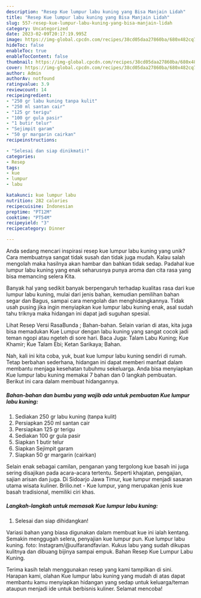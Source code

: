 ```yaml
---
description: "Resep Kue lumpur labu kuning yang Bisa Manjain Lidah"
title: "Resep Kue lumpur labu kuning yang Bisa Manjain Lidah"
slug: 557-resep-kue-lumpur-labu-kuning-yang-bisa-manjain-lidah
category: Uncategorized
date: 2023-02-09T20:17:19.995Z
image: https://img-global.cpcdn.com/recipes/38cd05daa27860ba/680x482cq70/kue-lumpur-labu-kuning-foto-resep-utama.jpg
hideToc: false
enableToc: true
enableTocContent: false
thumbnail: https://img-global.cpcdn.com/recipes/38cd05daa27860ba/680x482cq70/kue-lumpur-labu-kuning-foto-resep-utama.jpg
cover: https://img-global.cpcdn.com/recipes/38cd05daa27860ba/680x482cq70/kue-lumpur-labu-kuning-foto-resep-utama.jpg
author: Admin
authorAv: notfound
ratingvalue: 3.9
reviewcount: 14
recipeingredient:
- "250 gr labu kuning tanpa kulit"
- "250 ml santan cair"
- "125 gr terigu"
- "100 gr gula pasir"
- "1 butir telur"
- "Sejimpit garam"
- "50 gr margarin cairkan"
recipeinstructions:

- "Selesai dan siap dinikmati!"
categories:
- Resep
tags:
- kue
- lumpur
- labu

katakunci: kue lumpur labu 
nutrition: 282 calories
recipecuisine: Indonesian
preptime: "PT12M"
cooktime: "PT54M"
recipeyield: "3"
recipecategory: Dinner

---
```





Anda sedang mencari inspirasi resep kue lumpur labu kuning yang unik? Cara membuatnya sangat tidak susah dan tidak juga mudah. Kalau salah mengolah maka hasilnya akan hambar dan bahkan tidak sedap. Padahal kue lumpur labu kuning yang enak seharusnya punya aroma dan cita rasa yang bisa memancing selera Kita.





Banyak hal yang sedikit banyak berpengaruh terhadap kualitas rasa dari kue lumpur labu kuning, mulai dari jenis bahan, kemudian pemilihan bahan segar dan Bagus, sampai cara mengolah dan menghidangkannya. Tidak usah pusing jika ingin menyiapkan kue lumpur labu kuning enak,      asal sudah tahu triknya maka hidangan ini dapat jadi suguhan spesial.














Lihat Resep Versi RasaBunda ; Bahan-bahan. Selain varian di atas, kita juga bisa memadukan Kue Lumpur dengan labu kuning yang sangat cocok jadi teman ngopi atau ngeteh di sore hari. Baca Juga: Talam Labu Kuning; Kue Khamir; Kue Talam Ebi; Ketan Sarikaya; Bahan.






Nah, kali ini kita coba, yuk, buat kue lumpur labu kuning sendiri di rumah. Tetap berbahan sederhana, hidangan ini dapat memberi manfaat dalam membantu menjaga kesehatan tubuhmu sekeluarga. Anda bisa menyiapkan Kue lumpur labu kuning memakai 7 bahan dan 0 langkah pembuatan. Berikut ini cara dalam membuat hidangannya.

<!--inarticleads1-->

##### Bahan-bahan dan bumbu yang wajib ada untuk pembuatan Kue lumpur labu kuning:

1. Sediakan 250 gr labu kuning (tanpa kulit)
1. Persiapkan 250 ml santan cair
1. Persiapkan 125 gr terigu
1. Sediakan 100 gr gula pasir
1. Siapkan 1 butir telur
1. Siapkan Sejimpit garam
1. Siapkan 50 gr margarin (cairkan)


Selain enak sebagai camilan, penganan yang tergolong kue basah ini juga sering disajikan pada acara-acara tertentu. Seperti khajatan, pengajian, sajian arisan dan juga. Di Sidoarjo Jawa Timur, kue lumpur menjadi sasaran utama wisata kuliner. Brilio.net - Kue lumpur, yang merupakan jenis kue basah tradisional, memiliki ciri khas. 

<!--inarticleads2-->

##### Langkah-langkah untuk memasak Kue lumpur labu kuning:


1. Selesai dan siap dihidangkan!

Variasi bahan yang biasa digunakan dalam membuat kue ini ialah kentang. Semakin menggugah selera, penyajian kue lumpur pun. Kue lumpur labu kuning. foto: Instagram/@uulfarandfavian. Kukus labu yang sudah dikupas kulitnya dan dibuang bijinya sampai empuk. Bahan Resep Kue Lumpur Labu Kuning. 

Terima kasih telah menggunakan resep yang kami tampilkan di sini. Harapan kami, olahan Kue lumpur labu kuning yang mudah di atas dapat membantu kamu menyiapkan hidangan yang sedap untuk keluarga/teman ataupun menjadi ide untuk berbisnis kuliner. Selamat mencoba!
